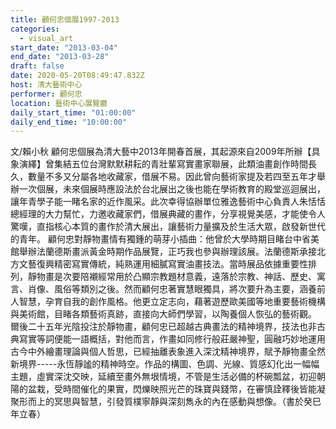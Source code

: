 ```yaml
---
title: 顧何忠個展1997-2013
categories:
  - visual_art
start_date: "2013-03-04"
end_date: "2013-03-28"
draft: false
date: 2020-05-20T08:49:47.832Z
host: 清大藝術中心
performer: 顧何忠
location: 藝術中心展覽廳
daily_start_time: "01:00:00"
daily_end_time: "10:00:00"
---
```


文/賴小秋 顧何忠個展為清大藝中2013年開春首展，其起源來自2009年所辦【具象演繹】曾集結五位台灣默默耕耘的青壯輩寫實畫家聯展，此類油畫創作時間長久，數量不多又分屬各地收藏家，借展不易。因此曾向藝術家提及若四至五年才舉辦一次個展，未來個展時應設法於台北展出之後也能在學術教育的殿堂巡迴展出，讓年青學子能一睹名家的近作風采。此次幸得協辦單位雅逸藝術中心負責人朱恬恬總經理的大力幫忙，力邀收藏家們，借展典藏的畫作，分享視覺美感，才能使令人驚嘆，直指核心本質的畫作於清大展出，讓藝術力量擴及於生活大眾，啟發新世代的青年。 顧何忠對靜物畫情有獨鍾的萌芽小插曲：他曾於大學時期目睹台中省美館舉辦法蘭德斯畫派黃金時期作品展覽，正巧我也參與辦理該展。法蘭德斯承接北方文藝復興精密寫實傳統，純熟運用細膩寫實油畫技法。當時展品依據重要性排列，靜物畫是次要陪襯經常用於凸顯宗教題材意義，遠落於宗教、神話、歷史、寓言、肖像、風俗等類別之後。然而顧何忠著實慧眼獨具，將次要升為主要，涵養前人智慧，孕育自我的創作風格。他更立定志向，藉著遊歷歐美國等地重要藝術機構與美術館，目睹各類藝術真跡，直接向大師們學習，以陶養個人恢弘的藝術觀。 爾後二十五年光陰投注於靜物畫，顧何忠已超越古典畫法的精神境界，技法也非古典寫實等詞便能一語概括，對他而言，作畫如同修行般莊嚴神聖，圓融巧妙地運用古今中外繪畫理論與個人哲思，已經抽離表象進入深沈精神境界，賦予靜物畫全然新境界-----永恆靜謐的精神時空。作品的構圖、色調、光線、質感幻化出一幅幅主題，虛實深沈交映，延續至畫外無垠情境，不管是生活必備的杯碗瓢盆，初迎朝陽的盆栽，受時間催化的果實，閃爍映照光芒的珠寶與錢幣，在審慎詮釋後皆能凝聚形而上的冥思與智慧，引發質樸寧靜與深刻雋永的內在感動與想像。（書於癸巳年立春）